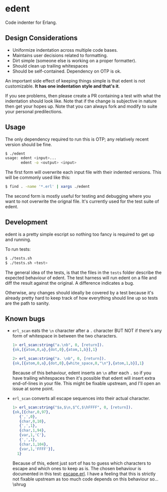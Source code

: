 # edent

Code indenter for Erlang.


## Design Considerations

- Uniformize indentation across multiple code bases.
- Maintains user decisions related to formatting.
- Dirt simple (someone else is working on a proper formatter).
- Should clean up trailing whitespaces
- Should be self-contained. Dependency on OTP is ok.

An important side effect of keeping things simple is that edent is not
customizable. **It has one indentation style and that's it**.

If you see problems, then please create a PR containing a test with what the
indentation should look like. Note that if the change is subjective in nature
then get your hopes up. Note that you can always fork and modify to suite your
personal predilections.


## Usage

The only dependency required to run this is OTP; any relatively recent version
should be fine.

```sh
$ ./edent
usage: edent <input>...
       edent -o <output> <input>
```

The first form will overwrite each input file with their indented versions. This
will be commonly used like this:

```sh
$ find . -name '*.erl' | xargs ./edent
```

The second form is mostly useful for testing and debugging where you want to not
overwrite the orignal file. It's currently used for the test suite of edent.


## Development

edent is a pretty simple escript so nothing too fancy is required to get up and
running.

To run tests:

```sh
$ ./tests.sh
$ ./tests.sh <test>
```

The general idea of the tests, is that the files in the `tests` folder describe
the expected behaviour of edent. The test harness will run edent on a file and
diff the result against the original. A difference indicates a bug.

Otherwise, any changes should ideally be covered by a test because it's already
pretty hard to keep track of how everything should line up so tests are the path
to sanity.


## Known bugs

- `erl_scan` eats the `\n` character after a `.` character BUT NOT if there's
  any form of whitespace in between the two characters.

  ```erlang
  1> erl_scan:string("a.\nb", 0, [return]).
  {ok,[{atom,0,a},{dot,0},{atom,1,b}],1}

  2> erl_scan:string("a. \nb", 0, [return]).
  {ok,[{atom,0,a},{dot,0},{white_space,0,"\n"},{atom,1,b}],1}
  ```

  Because of this behaviour, edent inserts an `\n` after each `.` so if you have
  trailing whitespaces then it's possible that edent will insert extra
  end-of-lines in your file. This might be fixable upstream, and I'll open an
  issue at some point.

- `erl_scan` converts all escape sequences into their actual character.

  ```erlang
  1> erl_scan:string("$a,$\n,$^C,$\hFFFF", 0, [return]).
  {ok,[{char,0,97},
     {',',0},
     {char,0,10},
     {',',1},
     {char,1,94},
     {var,1,'C'},
     {',',1},
     {char,1,104},
     {var,1,'FFFF'}],
    1}
  ```

  Because of this, edent just sort of has to guess which characters to escape
  and which ones to keep as is. The chosen behaviour is documented in this test:
  [escape.erl](tests/escape.erl). I have a feeling that this is strictly not
  fixable upstream as too much code depends on this behaviour so... \shrug
